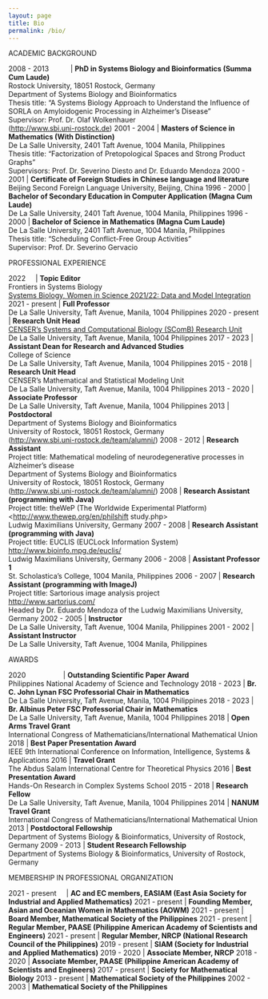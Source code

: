 ```yaml
---
layout: page
title: Bio
permalink: /bio/
---
```

ACADEMIC BACKGROUND

2008 - 2013 &nbsp; &nbsp; &nbsp; &nbsp; &nbsp; | **PhD in Systems Biology and Bioinformatics (Summa Cum Laude)** <br> Rostock University, 18051 Rostock, Germany <br> Department of Systems Biology and Bioinformatics <br> Thesis title: “A Systems Biology Approach to Understand the Influence of SORLA on Amyloidogenic Processing in Alzheimer’s Disease” <br> Supervisor: Prof. Dr. Olaf Wolkenhauer <br> (<http://www.sbi.uni-rostock.de>)
2001 - 2004 | **Masters of Science in Mathematics (With Distinction)** <br> De La Salle University, 2401 Taft Avenue, 1004 Manila, Philippines <br> Thesis title: “Factorization of Pretopological Spaces and Strong Product Graphs” <br> Supervisors: Prof. Dr. Severino Diesto and Dr. Eduardo Mendoza
2000 - 2001 | **Certificate of Foreign Studies in Chinese language and literature** <br> Beijing Second Foreign Language University, Beijing, China
1996 - 2000 | **Bachelor of Secondary Education in Computer Application (Magna Cum Laude)** <br> De La Salle University, 2401 Taft Avenue, 1004 Manila, Philippines
1996 - 2000 | **Bachelor of Science in Mathematics (Magna Cum Laude)** <br> De La Salle University, 2401 Taft Avenue, 1004 Manila, Philippines<br>Thesis title: “Scheduling Conflict-Free Group Activities” <br> Supervisor: Prof. Dr. Severino Gervacio

PROFESSIONAL EXPERIENCE

2022 &nbsp; &nbsp; | **Topic Editor** <br> Frontiers in Systems Biology <br> [Systems Biology, Women in Science 2021/22: Data and Model Integration](https://www.frontiersin.org/research-topics/25941/systems-biology-women-in-science-202122-data-and-model-integration)
2021 - present | **Full Professor** <br> De La Salle University, Taft Avenue, Manila, 1004 Philippines
2020 - present | **Research Unit Head** <br> [CENSER’s Systems and Computational Biology (SComB) Research Unit](https://dlsu-scomb.github.io/) <br> De La Salle University, Taft Avenue, Manila, 1004 Philippines
2017 - 2023 | **Assistant Dean for Research and Advanced Studies** <br> College of Science<br>De La Salle University, Taft Avenue, Manila, 1004 Philippines
2015 - 2018 | **Research Unit Head** <br> CENSER’s Mathematical and Statistical Modeling Unit <br> De La Salle University, Taft Avenue, Manila, 1004 Philippines
2013 - 2020 | **Associate Professor** <br> De La Salle University, Taft Avenue, Manila, 1004 Philippines
2013 | **Postdoctoral** <br> Department of Systems Biology and Bioinformatics <br> University of Rostock, 18051 Rostock, Germany <br> (<http://www.sbi.uni-rostock.de/team/alumni/>)
2008 - 2012 | **Research Assistant** <br>Project title: Mathematical modeling of neurodegenerative processes in Alzheimer’s disease <br> Department of Systems Biology and Bioinformatics <br> University of Rostock, 18051 Rostock, Germany <br> (<http://www.sbi.uni-rostock.de/team/alumni/>)
2008 | **Research Assistant (programming with Java)** <br> Project title: theWeP (The Worldwide Experimental Platform) <br> <http://www.thewep.org/en/philshift study.php> <br> Ludwig Maximilians University, Germany
2007 - 2008 | **Research Assistant (programming with Java)** <br> Project title: EUCLIS (EUCLock Information System) <br> <http://www.bioinfo.mpg.de/euclis/> <br> Ludwig Maximilians University, Germany
2006 - 2008 | **Assistant Professor 1** <br> St. Scholastica’s College, 1004 Manila, Philippines
2006 - 2007 | **Research Assistant (programming with ImageJ)** <br> Project title: Sartorious image analysis project <br> <http://www.sartorius.com/> <br> Headed by Dr. Eduardo Mendoza of the Ludwig Maximilians University, Germany
2002 - 2005 | **Instructor** <br> De La Salle University, Taft Avenue, 1004 Manila, Philippines
2001 - 2002 | **Assistant Instructor** <br> De La Salle University, Taft Avenue, 1004 Manila, Philippines

AWARDS

2020 &nbsp; &nbsp; &nbsp; &nbsp; &nbsp; &nbsp; &nbsp; &nbsp; &nbsp; | **Outstanding Scientific Paper Award** <br> Philippines National Academy of Science and Technology
2018 - 2023 | **Br. C. John Lynan FSC Professorial Chair in Mathematics** <br> De La Salle University, Taft Avenue, Manila, 1004 Philippines
2018 - 2023 | **Br. Albinus Peter FSC Professorial Chair in Mathematics** <br> De La Salle University, Taft Avenue, Manila, 1004 Philippines
2018 | **Open Arms Travel Grant** <br> International Congress of Mathematicians/International Mathematical Union
2018 | **Best Paper Presentation Award** <br> IEEE 9th International Conference on Information, Intelligence, Systems & Applications
2016 | **Travel Grant** <br> The Abdus Salam International Centre for Theoretical Physics
2016 | **Best Presentation Award** <br> Hands-On Research in Complex Systems School
2015 - 2018 | **Research Fellow** <br> De La Salle University, Taft Avenue, Manila, 1004 Philippines
2014 | **NANUM Travel Grant** <br> International Congress of Mathematicians/International Mathematical Union
2013 | **Postdoctoral Fellowship** <br> Department of Systems Biology & Bioinformatics, University of Rostock, <br> Germany
2009 - 2013 | **Student Research Fellowship** <br> Department of Systems Biology & Bioinformatics, University of Rostock, <br> Germany

MEMBERSHIP IN PROFESSIONAL ORGANIZATION

2021 - present &nbsp; &nbsp; | **AC and EC members, EASIAM (East Asia Society for Industrial and Applied Mathematics)** 
2021 - present | **Founding Member, Asian and Oceanian Women in Mathematics (AOWM)**
2021 - present | **Board Member, Mathematical Society of the Philippines**
2021 - present | **Regular Member, PAASE (Philippine American Academy of Scientists and Engineers)**
2021 - present | **Regular Member, NRCP (National Research Council of the Philippines)**
2019 - present | **SIAM (Society for Industrial and Applied Mathematics)**
2019 - 2020 | **Associate Member, NRCP**
2018 - 2020 | **Associate Member, PAASE (Philippine American Academy of Scientists and Engineers)**
2017 - present | **Society for Mathematical Biology**
2013 - present | **Mathematical Society of the Philippines**
2002 - 2003 | **Mathematical Society of the Philippines**
